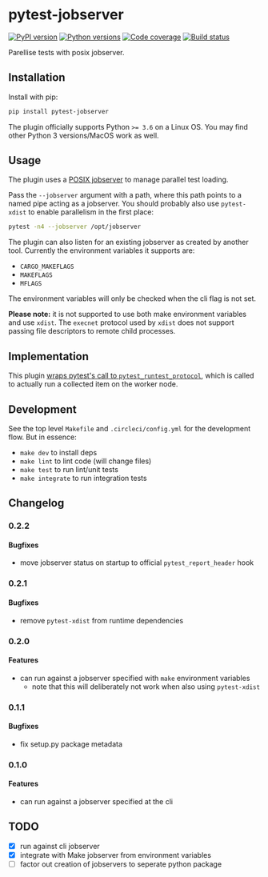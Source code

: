 # pytest-jobserver

[![PyPI version](https://img.shields.io/pypi/v/pytest-jobserver.svg)](https://pypi.org/project/pytest-jobserver)
[![Python versions](https://img.shields.io/pypi/pyversions/pytest-jobserver.svg)](https://pypi.org/project/pytest-jobserver)
[![Code coverage](https://codecov.io/gh/tommilligan/pytest-jobserver/branch/master/graph/badge.svg)](https://codecov.io/gh/tommilligan/pytest-jobserver/branch/master)
[![Build status](https://img.shields.io/circleci/project/github/tommilligan/pytest-jobserver/master.svg)](https://circleci.com/gh/tommilligan/pytest-jobserver)

Parellise tests with posix jobserver.

## Installation

Install with pip:

```bash
pip install pytest-jobserver
```

The plugin officially supports Python `>= 3.6` on a Linux OS.
You may find other Python 3 versions/MacOS work as well.

## Usage

The plugin uses a [POSIX jobserver](https://www.gnu.org/software/make/manual/html_node/POSIX-Jobserver.html) to manage parallel test loading.

Pass the `--jobserver` argument with a path, where this path points to a named pipe acting as a jobserver.
You should probably also use `pytest-xdist` to enable parallelism in the first place:

```bash
pytest -n4 --jobserver /opt/jobserver
```

The plugin can also listen for an existing jobserver as created by another tool. Currently the environment variables it supports are:

- `CARGO_MAKEFLAGS`
- `MAKEFLAGS`
- `MFLAGS`

The environment variables will only be checked when the cli flag is not set.

**Please note:** it is not supported to use both make environment variables and use `xdist`. The `execnet` protocol used by `xdist` does not support passing file descriptors to remote child processes.

## Implementation

This plugin [wraps pytest's call to `pytest_runtest_protocol`](https://docs.pytest.org/en/latest/reference.html#_pytest.hookspec.pytest_runtest_protocol), which is called to actually run a collected item on the worker node.

## Development

See the top level `Makefile` and `.circleci/config.yml` for the development flow. But in essence:

- `make dev` to install deps
- `make lint` to lint code (will change files)
- `make test` to run lint/unit tests
- `make integrate` to run integration tests

## Changelog

### 0.2.2

#### Bugfixes

- move jobserver status on startup to official `pytest_report_header` hook

### 0.2.1

#### Bugfixes

- remove `pytest-xdist` from runtime dependencies

### 0.2.0

#### Features

- can run against a jobserver specified with `make` environment variables
  - note that this will deliberately not work when also using `pytest-xdist`

### 0.1.1

#### Bugfixes

- fix setup.py package metadata

### 0.1.0

#### Features

- can run against a jobserver specified at the cli

## TODO

- [x] run against cli jobserver
- [x] integrate with Make jobserver from environment variables
- [ ] factor out creation of jobservers to seperate python package
